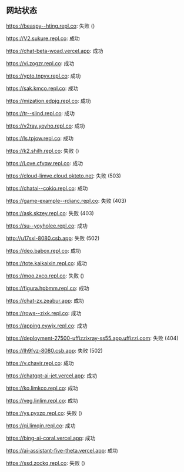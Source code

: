 ## 网站状态
https://beaspy--hting.repl.co: 失败 ()

https://V2.sukure.repl.co: 成功

https://chat-beta-woad.vercel.app: 成功

https://vi.zogzr.repl.co: 成功

https://ypto.tnpyv.repl.co: 成功

https://sak.kmco.repl.co: 成功

https://mization.edpjg.repl.co: 成功

https://tr--slind.repl.co: 成功

https://v2ray.yoyho.repl.co: 成功

https://ls.tpjow.repl.co: 成功

https://k2.shilh.repl.co: 失败 ()

https://Love.cfvqw.repl.co: 成功

https://cloud-limve.cloud.okteto.net: 失败 (503)

https://chatai--cokio.repl.co: 成功

https://game-example--rdianc.repl.co: 失败 (403)

https://ask.skzey.repl.co: 失败 (403)

https://su--yoyholee.repl.co: 成功

http://u17sxl-8080.csb.app: 失败 (502)

https://deo.babox.repl.co: 成功

https://tote.kaikaixin.repl.co: 成功

https://moo.zxco.repl.co: 失败 ()

https://figura.hpbmm.repl.co: 成功

https://chat-zx.zeabur.app: 成功

https://rows--zixk.repl.co: 成功

https://apping.eywjx.repl.co: 成功

https://deployment-27500-uffizzixray-ss55.app.uffizzi.com: 失败 (404)

https://lh9fvz-8080.csb.app: 失败 (502)

https://v.chavir.repl.co: 成功

https://chatgpt-ai-jet.vercel.app: 成功

https://ko.limkco.repl.co: 成功

https://veg.linlim.repl.co: 成功

https://ys.pyxzp.repl.co: 失败 ()

https://qi.limqin.repl.co: 成功

https://bing-ai-coral.vercel.app: 成功

https://ai-assistant-five-theta.vercel.app: 成功

https://ssd.zockq.repl.co: 失败 ()

